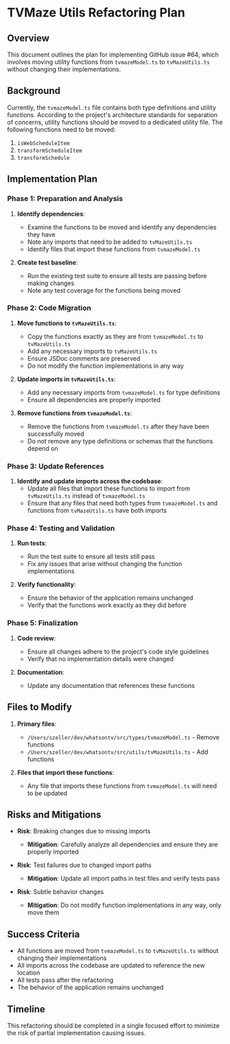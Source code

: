 # TVMaze Utils Refactoring Plan

## Overview

This document outlines the plan for implementing GitHub issue #64, which involves moving utility functions from `tvmazeModel.ts` to `tvMazeUtils.ts` without changing their implementations.

## Background

Currently, the `tvmazeModel.ts` file contains both type definitions and utility functions. According to the project's architecture standards for separation of concerns, utility functions should be moved to a dedicated utility file. The following functions need to be moved:

1. `isWebScheduleItem`
2. `transformScheduleItem`
3. `transformSchedule`

## Implementation Plan

### Phase 1: Preparation and Analysis

1. **Identify dependencies**:
   - Examine the functions to be moved and identify any dependencies they have
   - Note any imports that need to be added to `tvMazeUtils.ts`
   - Identify files that import these functions from `tvmazeModel.ts`

2. **Create test baseline**:
   - Run the existing test suite to ensure all tests are passing before making changes
   - Note any test coverage for the functions being moved

### Phase 2: Code Migration

1. **Move functions to `tvMazeUtils.ts`**:
   - Copy the functions exactly as they are from `tvmazeModel.ts` to `tvMazeUtils.ts`
   - Add any necessary imports to `tvMazeUtils.ts`
   - Ensure JSDoc comments are preserved
   - Do not modify the function implementations in any way

2. **Update imports in `tvMazeUtils.ts`**:
   - Add any necessary imports from `tvmazeModel.ts` for type definitions
   - Ensure all dependencies are properly imported

3. **Remove functions from `tvmazeModel.ts`**:
   - Remove the functions from `tvmazeModel.ts` after they have been successfully moved
   - Do not remove any type definitions or schemas that the functions depend on

### Phase 3: Update References

1. **Identify and update imports across the codebase**:
   - Update all files that import these functions to import from `tvMazeUtils.ts` instead of `tvmazeModel.ts`
   - Ensure that any files that need both types from `tvmazeModel.ts` and functions from `tvMazeUtils.ts` have both imports

### Phase 4: Testing and Validation

1. **Run tests**:
   - Run the test suite to ensure all tests still pass
   - Fix any issues that arise without changing the function implementations

2. **Verify functionality**:
   - Ensure the behavior of the application remains unchanged
   - Verify that the functions work exactly as they did before

### Phase 5: Finalization

1. **Code review**:
   - Ensure all changes adhere to the project's code style guidelines
   - Verify that no implementation details were changed

2. **Documentation**:
   - Update any documentation that references these functions

## Files to Modify

1. **Primary files**:
   - `/Users/szeller/dev/whatsontv/src/types/tvmazeModel.ts` - Remove functions
   - `/Users/szeller/dev/whatsontv/src/utils/tvMazeUtils.ts` - Add functions

2. **Files that import these functions**:
   - Any file that imports these functions from `tvmazeModel.ts` will need to be updated

## Risks and Mitigations

- **Risk**: Breaking changes due to missing imports
  - **Mitigation**: Carefully analyze all dependencies and ensure they are properly imported

- **Risk**: Test failures due to changed import paths
  - **Mitigation**: Update all import paths in test files and verify tests pass

- **Risk**: Subtle behavior changes
  - **Mitigation**: Do not modify function implementations in any way, only move them

## Success Criteria

- All functions are moved from `tvmazeModel.ts` to `tvMazeUtils.ts` without changing their implementations
- All imports across the codebase are updated to reference the new location
- All tests pass after the refactoring
- The behavior of the application remains unchanged

## Timeline

This refactoring should be completed in a single focused effort to minimize the risk of partial implementation causing issues.
